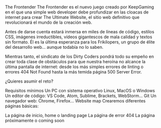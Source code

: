 The Frontender
The Frontender es el nuevo juego creado por KeepGaming en el que una simple web developer debe profundizar en las cloacas de internet para crear The Ultimate Website, el sitio web definitivo que revolucionará el mundo de la creación web.

Antes de darse cuenta estará inmersa en miles de líneas de código, estilos CSS, imágenes irreductibles, vídeos gigantescos de mala calidad y textos sin formato. Él es la última esperanza para los Frikilopers, un grupo de élite del desarrollo web... aunque todabía no lo saben.

Mientras tanto, el sindicato de los Dirty Coders pondrá todo su empeño en crear toda clase de obstáculos para que nuestra heroína no alcance la última pantalla de internet: desde los más simples errores de linting o errores 404 Not Found hasta la más temida página 500 Server Error.

¿Quieres asumir el reto?

Requisitos mínimos
Un PC con sistema operativo Linux, MacOS o Windows
Un editor de código: VS Code, Atom, Sublime, Brackets, WebStorm...
Git
Un navegador web: Chrome, Firefox...
Website map
Crearemos diferentes páginas básicas:

La página de inicio, home o landing page
La página de error 404
La página próximamente o coming soon